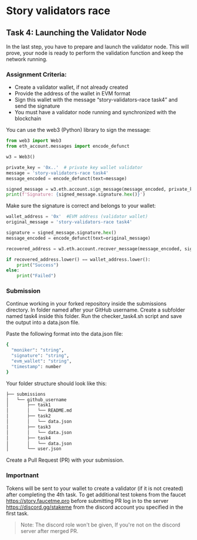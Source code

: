 # Story validators race

## Task 4: Launching the Validator Node
In the last step, you have to prepare and launch the validator node. This will prove, your node is ready to perform the validation function and keep the network running.

### Assignment Criteria:
- Create a validator wallet, if not already created
- Provide the address of the wallet in EVM format
- Sign this wallet with the message “story-validators-race task4” and send the signature
- You must have a validator node running and synchronized with the blockchain


You can use the web3 (Python) library to sign the message:

```python
from web3 import Web3
from eth_account.messages import encode_defunct

w3 = Web3()

private_key = '0x..'  # private key wallet validator
message = 'story-validators-race task4'
message_encoded = encode_defunct(text=message)

signed_message = w3.eth.account.sign_message(message_encoded, private_key=private_key)
print(f'Signature: {signed_message.signature.hex()}')
```

Make sure the signature is correct and belongs to your wallet:
```python
wallet_address = '0x'  #EVM address (validator wallet)
original_message = 'story-validators-race task4'

signature = signed_message.signature.hex()
message_encoded = encode_defunct(text=original_message)

recovered_address = w3.eth.account.recover_message(message_encoded, signature=signature)

if recovered_address.lower() == wallet_address.lower():
    print("Success")
else:
    print("Failed")
```

### Submission
Continue working in your forked repository inside the submissions directory.
In folder named after your GitHub username.
Create a subfolder named task4 inside this folder.
Run the checker_task4.sh script and save the output into a data.json file.

Paste the following format into the data.json file:
```bash
{
  "moniker": "string",
  "signature": "string",
  "evm_wallet": "string",
  "timestamp": number
}
```

Your folder structure should look like this:
```bash
├── submissions
│   └── github_username
│       ├── task1
│       │   └── README.md
│       ├── task2
│       │   └── data.json
│       ├── task3
│       │   └── data.json
│       ├── task4
│       │   └── data.json
│       └── user.json
```

Create a Pull Request (PR) with your submission.

### Importnant
Tokens will be sent to your wallet to create a validator (if it is not created) after completing the 4th task.
To get additional test tokens from the faucet https://story.faucetme.pro before submitting PR log in to the server https://discord.gg/stakeme from the discord account you specified in the first task.
> Note: The discord role won't be given, If you're not on the discord server after merged PR.
